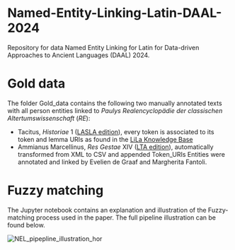 # Named-Entity-Linking-Latin-DAAL-2024

Repository for data Named Entity Linking for Latin for Data-driven Approaches to Ancient Languages (DAAL) 2024.

# Gold data

The folder Gold_data contains the following two manually annotated texts with all person entities linked to _Paulys Realencyclopädie der classischen Altertumswissenschaft_ (_RE_):
- Tacitus, _Historiae_ 1 ([LASLA edition](https://www.lasla.uliege.be/cms/c_8570411/fr/lasla-textes-latins)), every token is associated to its token and lemma URIs as found in the [LiLa Knowledge Base](https://lila-erc.eu/query/)
- Ammianus Marcellinus, _Res Gestae_ XIV ([LTA edition](https://lta.bbaw.de/text/show/24819722_ammianus_marcellinus_res_gestae)), automatically transformed from XML to CSV and appended Token_URIs
Entities were annotated and linked by Evelien de Graaf and Margherita Fantoli.

# Fuzzy matching
The Jupyter notebook contains an explanation and illustration of the Fuzzy-matching process used in the paper. The full pipeline illustration can be found below.



![NEL_pipepline_illustration_hor](https://github.com/evelien-degraaf/Named-Entity-Linking-Latin-DAAL-2024/assets/127041405/4e18af09-0f96-4a4c-8004-23f173631839)
